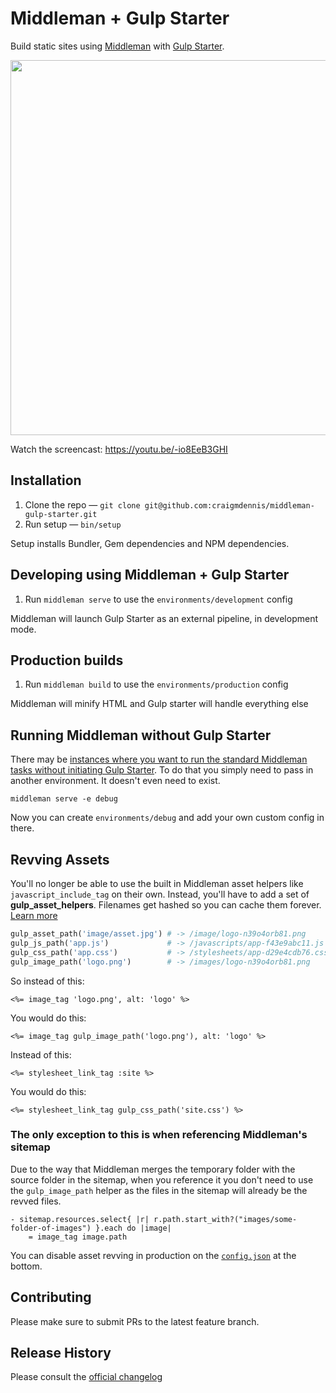 # Middleman + Gulp Starter
Build static sites using [Middleman](https://middlemanapp.com/) with [Gulp Starter](https://github.com/vigetlabs/gulp-starter).

<a href="https://youtu.be/-io8EeB3GHI" target="_blank"><img src="http://d.pr/i/13Fxy+" width="600"/></a>

Watch the screencast: https://youtu.be/-io8EeB3GHI

## Installation
1. Clone the repo &mdash; `git clone git@github.com:craigmdennis/middleman-gulp-starter.git`
1. Run setup &mdash; `bin/setup`

Setup installs Bundler, Gem dependencies and NPM dependencies.

## Developing using Middleman + Gulp Starter
1. Run `middleman serve` to use the `environments/development` config

Middleman will launch Gulp Starter as an external pipeline, in development mode.

## Production builds
1. Run `middleman build` to use the `environments/production` config

Middleman will minify HTML and Gulp starter will handle everything else

## Running Middleman without Gulp Starter
There may be [instances where you want to run the standard Middleman tasks without initiating Gulp Starter](https://github.com/craigmdennis/middleman-gulp-starter/pull/17#issue-147191865). To do that you simply need to pass in another environment. It doesn't even need to exist.

`middleman serve -e debug`

Now you can create `environments/debug` and add your own custom config in there.

## Revving Assets
You'll no longer be able to use the built in Middleman asset helpers like `javascript_include_tag` on their own. Instead, you'll have to add a set of **gulp_asset_helpers**. Filenames get hashed so you can cache them forever. [Learn more](helpers/README.md)

```ruby
gulp_asset_path('image/asset.jpg') # -> /image/logo-n39o4orb81.png
gulp_js_path('app.js')             # -> /javascripts/app-f43e9abc11.js
gulp_css_path('app.css')           # -> /stylesheets/app-d29e4cdb76.css
gulp_image_path('logo.png')        # -> /images/logo-n39o4orb81.png
```

So instead of this:
```erb
<%= image_tag 'logo.png', alt: 'logo' %>
```

You would do this:
```erb
<%= image_tag gulp_image_path('logo.png'), alt: 'logo' %>
```

Instead of this:
```erb
<%= stylesheet_link_tag :site %>
```

You would do this:
```erb
<%= stylesheet_link_tag gulp_css_path('site.css') %>
```

### The only exception to this is when referencing Middleman's sitemap
Due to the way that Middleman merges the temporary folder with the source folder in the sitemap, when you reference it you don't need to use the `gulp_image_path` helper as the files in the sitemap will already be the revved files.

```haml
- sitemap.resources.select{ |r| r.path.start_with?("images/some-folder-of-images") }.each do |image|
    = image_tag image.path
```

You can disable asset revving in production on the [`config.json`](https://github.com/craigmdennis/middleman-gulp-starter/blob/master/gulpfile.js/config.json#L78) at the bottom.

## Contributing
Please make sure to submit PRs to the latest feature branch.

## Release History
Please consult the [official changelog](https://github.com/craigmdennis/middleman-gulp-starter/blob/master/CHANGELOG.md)
